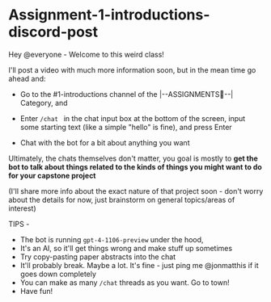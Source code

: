 # Assignment-1-introductions-discord-post


Hey @everyone - Welcome to this weird class! 

I'll post a video with much more information soon, but in the mean time go ahead and: 

- Go to the #1-introductions channel of the |--ASSIGNMENTS📃--| Category, and 

- Enter `/chat ` in the chat input box at the bottom of the screen, input some starting text (like a simple "hello" is fine), and press Enter

- Chat with the bot for a bit about anything you want 

Ultimately, the chats themselves don't matter, you goal is mostly to **get the bot to talk about things related to the kinds of things you might want to do for your capstone project** 

(I'll share more info about the exact nature of that project soon - don't worry about the details for now, just brainstorm on general topics/areas of interest)

TIPS - 
- The bot is running `gpt-4-1106-preview` under the hood, 
- It's an AI, so it'll get things wrong and make stuff up sometimes 
- Try copy-pasting paper abstracts into the chat 
- It'll probably break. Maybe a lot. It's fine - just ping me @jonmatthis if it goes down completely
- You can make as many `/chat` threads as you want. Go to town!
- Have fun!


